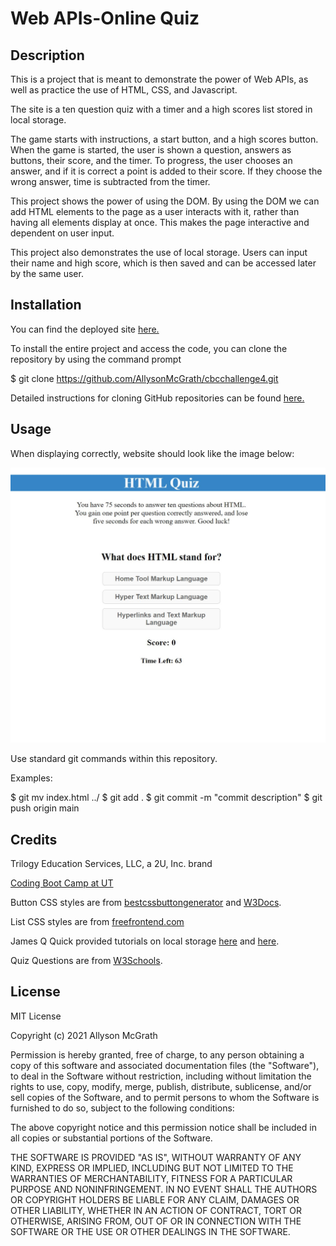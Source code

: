 # Web APIs-Online Quiz

## Description

This is a project that is meant to demonstrate the power of Web APIs, as well as practice the use of HTML, CSS, and Javascript.

The site is a ten question quiz with a timer and a high scores list stored in local storage.

The game starts with instructions, a start button, and a high scores button. When the game is started, the user is shown a question, answers as buttons, their score, and the timer. To progress, the user chooses an answer, and if it is correct a point is added to their score. If they choose the wrong answer, time is subtracted from the timer.

This project shows the power of using the DOM. By using the DOM we can add HTML elements to the page as a user interacts with it, rather than having all elements display at once. This makes the page interactive and dependent on user input.

This project also demonstrates the use of local storage. Users can input their name and high score, which is then saved and can be accessed later by the same user.

## Installation

You can find the deployed site [here.](https://allysonmcgrath.github.io/cbcchallenge4/)

To install the entire project and access the code, you can clone the repository by using the command prompt

$ git clone https://github.com/AllysonMcGrath/cbcchallenge4.git

Detailed instructions for cloning GitHub repositories can be found [here.](https://docs.github.com/en/github/creating-cloning-and-archiving-repositories/cloning-a-repository-from-github/cloning-a-repository)



## Usage

When displaying correctly, website should look like the image below:

![Website with quiz questions](assets/images/quizsite.JPG)

Use standard git commands within this repository.

Examples:

$ git mv index.html ../
$ git add .
$ git commit -m "commit description"
$ git push origin main

## Credits

Trilogy Education Services, LLC, a 2U, Inc. brand

[Coding Boot Camp at UT](https://github.com/the-Coding-Boot-Camp-at-UT)

Button CSS styles are from [bestcssbuttongenerator](https://www.bestcssbuttongenerator.com/#/28) and [W3Docs](https://www.w3docs.com/snippets/css/how-to-style-buttons-with-css.html).

List CSS styles are from [freefrontend.com](https://freefrontend.com/css-lists/)

James Q Quick provided tutorials on local storage [here](https://www.youtube.com/watch?v=jfOv18lCMmw) and [here](https://www.youtube.com/watch?v=DFhmNLKwwGw).

Quiz Questions are from [W3Schools](https://www.w3schools.com/quiztest/quiztest.asp?qtest=HTML).





## License

MIT License

Copyright (c) 2021 Allyson McGrath

Permission is hereby granted, free of charge, to any person obtaining a copy
of this software and associated documentation files (the "Software"), to deal
in the Software without restriction, including without limitation the rights
to use, copy, modify, merge, publish, distribute, sublicense, and/or sell
copies of the Software, and to permit persons to whom the Software is
furnished to do so, subject to the following conditions:

The above copyright notice and this permission notice shall be included in all
copies or substantial portions of the Software.

THE SOFTWARE IS PROVIDED "AS IS", WITHOUT WARRANTY OF ANY KIND, EXPRESS OR
IMPLIED, INCLUDING BUT NOT LIMITED TO THE WARRANTIES OF MERCHANTABILITY,
FITNESS FOR A PARTICULAR PURPOSE AND NONINFRINGEMENT. IN NO EVENT SHALL THE
AUTHORS OR COPYRIGHT HOLDERS BE LIABLE FOR ANY CLAIM, DAMAGES OR OTHER
LIABILITY, WHETHER IN AN ACTION OF CONTRACT, TORT OR OTHERWISE, ARISING FROM,
OUT OF OR IN CONNECTION WITH THE SOFTWARE OR THE USE OR OTHER DEALINGS IN THE
SOFTWARE.
